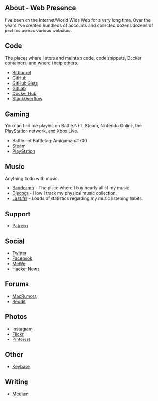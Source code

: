 ## About - Web Presence

I've been on the Internet/World Wide Web for a very long time. Over the years I've created hundreds of accounts and collected dozens dozens of profiles across various websites. 

## Code

The places where I store and maintain code, code snippets, Docker containers, and where I help others.

- [Bitbucket](https://bitbucket.org/pmullins/)
- [GitHub](https://github.com/phmullins)
- [GitHub Gists](https://gist.github.com/phmullins)
- [GitLab](https://gitlab.com/phmullins)
- [Docker Hub](https://hub.docker.com/u/phmullins/)
- [StackOverflow](http://stackoverflow.com/story/phmullins)

## Gaming

You can find me playing on Battle.NET, Steam, Nintendo Online, the PlayStation network, and  Xbox Live.

- Battle.net Battletag: Amigaman#1700
- [Steam](http://steamcommunity.com/id/pmullins)
- [PlayStation](https://my.playstation.com/pmullins1968) 

## Music

Anything to do with music.

- [Bandcamp](https://bandcamp.com/pmullins) - The place where I buy nearly all of my music.
- [Discogs](https://www.discogs.com/user/phmullins) - How I track my physical music collection.
- [Last.fm](https://www.last.fm/user/phmullins) - Loads of statistics regarding my music listening habits.

## Support

- [Patreon](https://www.patreon.com/pmullins) 
    

## Social

- [Twitter](https://twitter.com/phmullins)
- [Facebook](https://www.facebook.com/pmullins)
- [MeWe](mewe.com/i/patrick.mullins2)
- [Hacker News](https://news.ycombinator.com/user?id=pmullins)

## Forums

- [MacRumors](https://forums.macrumors.com/members/amigaman.128951/)
- [Reddit](https://old.reddit.com/user/pmullins11/)

## Photos

- [Instagram](https://www.instagram.com/pmullins/)
- [Flickr](https://www.flickr.com/photos/27834687@N06/)
- [Pinterest](https://www.pinterest.com/geektonium/)

## Other

- [Keybase](keybase.io/pmullins)

## Writing

- [Medium](https://medium.com/@phmullins)


